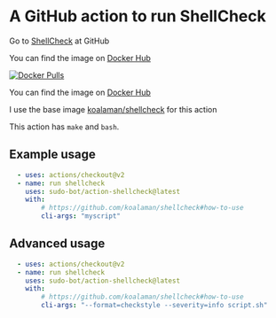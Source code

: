 # A GitHub action to run ShellCheck

Go to [ShellCheck](https://github.com/koalaman/shellcheck#readme) at GitHub

You can find the image on [Docker Hub](https://hub.docker.com/r/botsudo/action-doctum)

[![Docker Pulls](https://img.shields.io/docker/pulls/botsudo/action-shellcheck.svg)](https://hub.docker.com/r/botsudo/action-shellcheck)

You can find the image on [Docker Hub](https://hub.docker.com/r/botsudo/action-shellcheck)

I use the base image [koalaman/shellcheck](https://hub.docker.com/r/koalaman/shellcheck) for this action

This action has `make` and `bash`.

## Example usage

```yml
  - uses: actions/checkout@v2
  - name: run shellcheck
    uses: sudo-bot/action-shellcheck@latest
    with:
        # https://github.com/koalaman/shellcheck#how-to-use
        cli-args: "myscript"
```

## Advanced usage

```yml
  - uses: actions/checkout@v2
  - name: run shellcheck
    uses: sudo-bot/action-shellcheck@latest
    with:
        # https://github.com/koalaman/shellcheck#how-to-use
        cli-args: "--format=checkstyle --severity=info script.sh"
```
